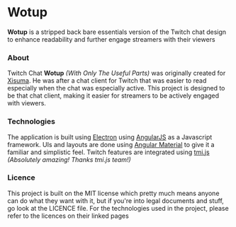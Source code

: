 # Wotup
**Wotup** is a stripped back bare essentials version of the Twitch chat design to enhance readability and further engage streamers with their viewers

### About
 Twitch Chat **Wotup** *(With Only The Useful Parts)* was originally created for [Xisuma](https://www.twitch.tv/xisuma). 
 He was after a chat client for Twitch that was easier to read especially when the chat was especially active.
 This project is designed to be that chat client, making it easier for streamers to be actively engaged with viewers.
 
### Technologies
 The application is built using [Electron](http://electron.atom.io/) using [AngularJS](https://www.angularjs.org/) as a Javascript framework.
 UIs and layouts are done using [Angular Material](https://material.angularjs.org/) to give it a familiar and simplistic feel.
 Twitch features are integrated using [tmi.js](https://www.tmijs.org/) *(Absolutely amazing! Thanks tmi.js team!)*
 
### Licence
 This project is built on the MIT license which pretty much means anyone can do what they want with it, but if you're into legal documents and stuff, go look at the LICENCE file.
 For the technologies used in the project, please refer to the licences on their linked pages
   
